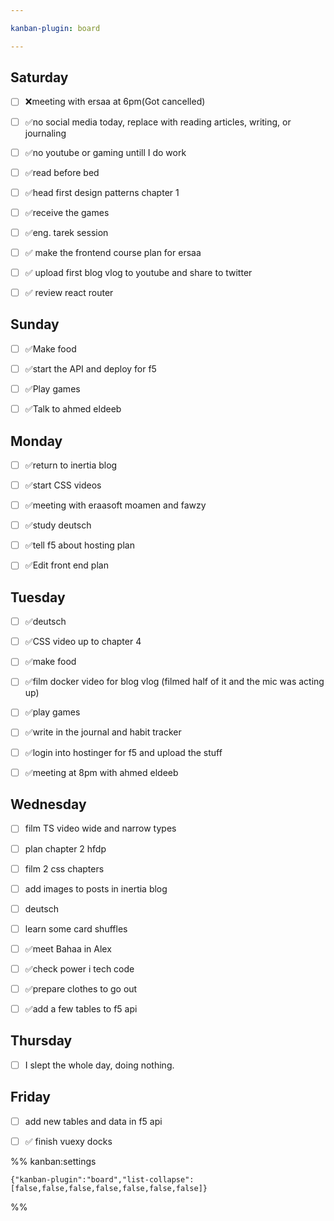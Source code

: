 ```yaml
---

kanban-plugin: board

---
```


## Saturday

- [ ] ❌meeting with ersaa at 6pm(Got cancelled)
- [ ] ✅no social media today, replace with reading articles, writing, or journaling
- [ ] ✅no youtube or gaming untill I do work
- [ ] ✅read before bed
- [ ] ✅head first design patterns chapter 1
- [ ] ✅receive the games
- [ ] ✅eng. tarek session
- [ ] ✅ make the frontend course plan for ersaa
- [ ] ✅ upload first blog vlog to youtube and share to twitter
- [ ] ✅ review react router


## Sunday

- [ ] ✅Make food
- [ ] ✅start the API and deploy for f5
- [ ] ✅Play games
- [ ] ✅Talk to ahmed eldeeb


## Monday

- [ ] ✅return to inertia blog
- [ ] ✅start CSS videos
- [ ] ✅meeting with eraasoft moamen and fawzy
- [ ] ✅study deutsch
- [ ] ✅tell f5 about hosting plan
- [ ] ✅Edit front end plan


## Tuesday

- [ ] ✅deutsch
- [ ] ✅CSS video up to chapter 4
- [ ] ✅make food
- [ ] ✅film docker video for blog vlog (filmed half of it and the mic was acting up)
- [ ] ✅play games
- [ ] ✅write in the journal and habit tracker
- [ ] ✅login into hostinger for f5 and upload the stuff
- [ ] ✅meeting at 8pm with ahmed eldeeb


## Wednesday

- [ ] film TS video wide and narrow types
- [ ] plan chapter 2 hfdp
- [ ] film 2 css chapters
- [ ] add images to posts in inertia blog
- [ ] deutsch
- [ ] learn some card shuffles
- [ ] ✅meet Bahaa in Alex
- [ ] ✅check power i tech code
- [ ] ✅prepare clothes to go out
- [ ] ✅add a few tables to f5 api


## Thursday

- [ ] I slept the whole day, doing nothing.


## Friday

- [ ] add new tables and data in f5 api
- [ ] ✅ finish vuexy docks




%% kanban:settings
```
{"kanban-plugin":"board","list-collapse":[false,false,false,false,false,false,false]}
```
%%